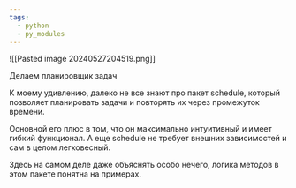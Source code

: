 ```yaml
---
tags:
  - python
  - py_modules
---
```

![[Pasted image 20240527204519.png]]

Делаем планировщик задач 

К моему удивлению, далеко не все знают про пакет schedule, который позволяет планировать задачи и повторять их через промежуток времени. 

Основной его плюс в том, что он максимально интуитивный и имеет гибкий функционал. А еще schedule не требует внешних зависимостей и сам в целом легковесный. 

Здесь на самом деле даже объяснять особо нечего, логика методов в этом пакете понятна на примерах. 